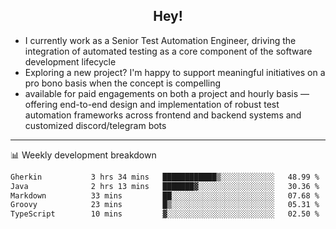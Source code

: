 <h2 align="center">Hey!</h2>

- I currently work as a Senior Test Automation Engineer, driving the integration of automated testing as a core component of the software development lifecycle
- Exploring a new project? I'm happy to support meaningful initiatives on a pro bono basis when the concept is compelling
-  available for paid engagements on both a project and hourly basis — offering end-to-end design and implementation of robust test automation frameworks across frontend and backend systems and customized discord/telegram bots
  
  -------
  
📊 Weekly development breakdown

<!--START_SECTION:waka-->

```txt
Gherkin           3 hrs 34 mins   ████████████▒░░░░░░░░░░░░   48.99 %
Java              2 hrs 13 mins   ███████▓░░░░░░░░░░░░░░░░░   30.36 %
Markdown          33 mins         ██░░░░░░░░░░░░░░░░░░░░░░░   07.68 %
Groovy            23 mins         █▒░░░░░░░░░░░░░░░░░░░░░░░   05.31 %
TypeScript        10 mins         ▓░░░░░░░░░░░░░░░░░░░░░░░░   02.50 %
```

<!--END_SECTION:waka-->
